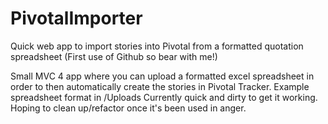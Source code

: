 PivotalImporter
===============
Quick web app to import stories into Pivotal from a formatted quotation spreadsheet
(First use of Github so bear with me!)

Small MVC 4 app where you can upload a formatted excel spreadsheet in order to then automatically create the stories in Pivotal Tracker.
Example spreadsheet format in /Uploads
Currently quick and dirty to get it working. Hoping to clean up/refactor once it's been used in anger.
